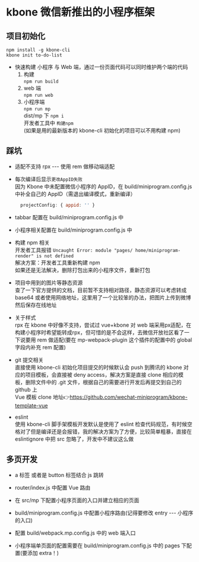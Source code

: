 # kbone 微信新推出的小程序框架  

## 项目初始化  

   `npm install -g kbone-cli`  
   `kbone init to-do-list`

- 快速构建 小程序 与 Web 端，通过一份页面代码可以同时维护两个端的代码  
  1. 构建  
    `npm run build`  
  2. web 端  
    `npm run web`  
  3. 小程序端  
    `npm run mp`  
    dist/mp 下 `npm i`  
    开发者工具中 `构建npm`  
    (如果是用的最新版本的 kbone-cli 初始化的项目可以不用构建 npm)

## 踩坑  

- 适配不支持 rpx --- 使用 rem 做移动端适配

- 每次编译后显示`更改AppID失败`  
  因为 Kbone 中未配置微信小程序的 AppID，在 build/miniprogram.config.js中补全自己的 AppID（需退出编译模式，重新编译）  

  ```js
    projectConfig: { appid: '' }
  ```  

- tabbar 配置在 build/miniprogram.config.js 中  

- 小程序相关配置在 build/miniprogram.config.js 中  

- 构建 npm 相关  
  开发者工具报错 `Uncaught Error: module "pages/ home/miniprogram-render" is not defined`  
  解决方案：开发者工具重新构建 npm  
  如果还是无法解决，删除打包出来的小程序文件，重新打包  

- 项目中用到的图片等静态资源  
  查了一下官方提供的文档，目前暂不支持相对路径，静态资源可以考虑转成 base64 或者使用网络地址，这里用了一个比较笨的办法，把图片上传到微博然后保存在线地址  

- 关于样式  
  rpx 在 kbone 中好像不支持，尝试过 vue+kbone 对 web 端采用px适配，在构建小程序时希望能转成rpx，但可惜的是不会这样，去微信开放社区看了一下说要用 rem 做适配(要在 mp-webpack-plugin 这个插件的配置中的 global 字段内补充 rem 配置)

- git 提交相关  
  直接使用 kbone-cli 初始化项目提交的时候默认会 push 到腾讯的 kbone 对应的项目模板，会直接被 deny access，解决方案是直接 clone 相应的模板，删除文件中的 .git 文件，根据自己的需要进行开发后再提交到自己的 github 上  
  Vue 模板 clone 地址👉<https://github.com/wechat-miniprogram/kbone-template-vue>

- eslint  
  使用 kbone-cli 脚手架模板开发默认是使用了 eslint 检查代码规范，有时候空格对了但是编译还是会报错，我的解决方案为了方便，比较简单粗暴，直接在 eslintignore 中把 src 忽略了，开发中不建议这么做  

## 多页开发  

- a 标签 或者是 button 标签结合 js 跳转  

- router/index.js 中配置 Vue 路由  

- 在 src/mp 下配置小程序页面的入口并建立相应的页面  

- build/miniprogram.config.js 中配置小程序路由(记得要修改 entry --- 小程序的入口)  

- 配置 build/webpack.mp.config.js 中的 web 端入口  

- 小程序端单页面的配置需要在 build/miniprogram.config.js 中的 pages 下配置(要添加 extra！)
